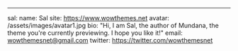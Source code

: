 ---
sal:
  name:           Sal
  site:           https://www.wowthemes.net
  avatar:         /assets/images/avatar1.jpg
  bio:            "Hi, I am Sal, the author of Mundana, the theme you're currently previewing. I hope you like it!"
  email:          wowthemesnet@gmail.com
  twitter:        https://twitter.com/wowthemesnet

